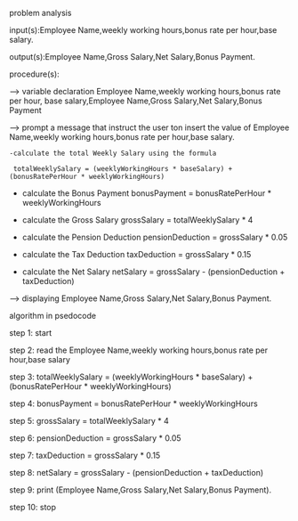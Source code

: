 problem analysis

input(s):Employee Name,weekly working hours,bonus rate per hour,base salary.

output(s):Employee Name,Gross Salary,Net Salary,Bonus Payment.

procedure(s): 

--> variable declaration  Employee Name,weekly working hours,bonus rate per hour,
base salary,Employee Name,Gross Salary,Net Salary,Bonus Payment

--> prompt a message that instruct the user ton insert the value of Employee Name,weekly working hours,bonus rate per hour,base salary.


    -calculate the total Weekly Salary using the formula 

     totalWeeklySalary = (weeklyWorkingHours * baseSalary) + (bonusRatePerHour * weeklyWorkingHours)

  - calculate the Bonus Payment 
    bonusPayment = bonusRatePerHour * weeklyWorkingHours

  - calculate the Gross Salary
    grossSalary = totalWeeklySalary * 4

  - calculate the Pension Deduction
     pensionDeduction = grossSalary * 0.05

   - calculate the Tax Deduction
     taxDeduction = grossSalary * 0.15

   - calculate the Net Salary
     netSalary = grossSalary - (pensionDeduction + taxDeduction)

--> displaying Employee Name,Gross Salary,Net Salary,Bonus Payment.

algorithm in psedocode

step 1: start

step 2: read the Employee Name,weekly working hours,bonus rate per hour,base salary

step 3: totalWeeklySalary = (weeklyWorkingHours * baseSalary) + (bonusRatePerHour * weeklyWorkingHours)

step 4: bonusPayment = bonusRatePerHour * weeklyWorkingHours

step 5: grossSalary = totalWeeklySalary * 4

step 6: pensionDeduction = grossSalary * 0.05

step 7: taxDeduction = grossSalary * 0.15

step 8: netSalary = grossSalary - (pensionDeduction + taxDeduction)

step 9: print (Employee Name,Gross Salary,Net Salary,Bonus Payment).
 
step 10: stop
